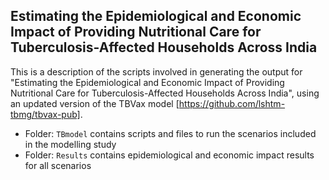 ## Estimating the Epidemiological and Economic Impact of Providing Nutritional Care for Tuberculosis-Affected Households Across India

This is a description of the scripts involved in generating the output for "Estimating the Epidemiological and Economic Impact of Providing Nutritional Care for Tuberculosis-Affected Households Across India", using an updated version of the TBVax model [https://github.com/lshtm-tbmg/tbvax-pub].


- Folder: `TBmodel` contains scripts and files to run the scenarios included in the modelling study
- Folder: `Results` contains epidemiological and economic impact results for all scenarios
